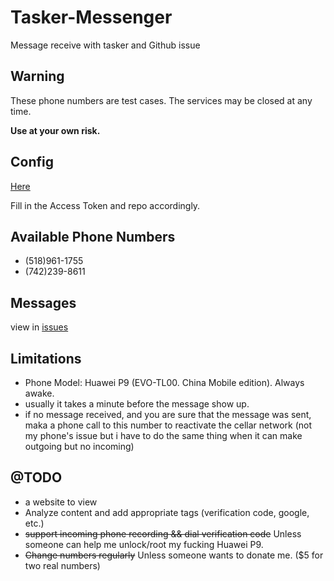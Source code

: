 # Tasker-Messenger

Message receive with tasker and Github issue

## **Warning**

These phone numbers are test cases. The services may be closed at any time. 

**Use at your own risk.**

## Config

[Here](tasker.xml)

Fill in the Access Token and repo accordingly.

## Available Phone Numbers

- (518)961-1755
- (742)239-8611

## Messages

view in [issues](../../issues)

## Limitations

- Phone Model: Huawei P9 (EVO-TL00. China Mobile edition). Always awake.
- usually it takes a minute before the message show up.
- if no message received, and you are sure that the message was sent, maka a phone call to this number to reactivate the cellar network (not my phone's issue but i have to do the same thing when it can make outgoing but no incoming)

## @TODO

- a website to view
- Analyze content and add appropriate tags (verification code, google, etc.)
- ~~support incoming phone recording && dial verification code~~ Unless someone can help me unlock/root my fucking Huawei P9.
- ~~Change numbers regularly~~ Unless someone wants to donate me. ($5 for two real numbers)
